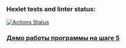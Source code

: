 ### Hexlet tests and linter status:
[![Actions Status](https://github.com/SkaviCos/java-project-71/actions/workflows/hexlet-check.yml/badge.svg)](https://github.com/SkaviCos/java-project-71/actions)

### [Демо работы программы на шаге 5](https://asciinema.org/a/g7RGwAFQF9mVFCIp0WnZWNdBb)